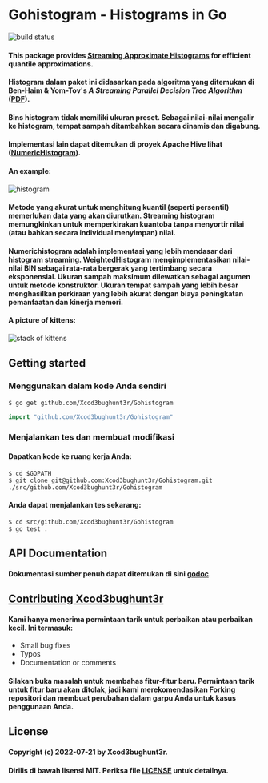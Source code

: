 # Gohistogram - Histograms in Go

![build status](https://circleci.com/gh/VividCortex/gohistogram.png?circle-token=d37ec652ea117165cd1b342400a801438f575209)

#### This package provides [Streaming Approximate Histograms](https://hackillyournet.id/blog/2022/07/21/Gohistogram/index.html) for efficient quantile approximations.

#### Histogram dalam paket ini didasarkan pada algoritma yang ditemukan di Ben-Haim & Yom-Tov's *A Streaming Parallel Decision Tree Algorithm* ([PDF](http://jmlr.org/papers/volume11/ben-haim10a/ben-haim10a.pdf)).

#### Bins histogram tidak memiliki ukuran preset. Sebagai nilai-nilai mengalir ke histogram, tempat sampah ditambahkan secara dinamis dan digabung.

#### Implementasi lain dapat ditemukan di proyek Apache Hive lihat ([NumericHistogram](http://hive.apache.org/docs/r0.11.0/api/org/apache/hadoop/hive/ql/udf/generic/NumericHistogram.html)).

#### An example:

![histogram](http://i.imgur.com/5OplaRs.png)

#### Metode yang akurat untuk menghitung kuantil (seperti persentil) memerlukan data yang akan diurutkan. Streaming histogram memungkinkan untuk memperkirakan kuantoba tanpa menyortir nilai (atau bahkan secara individual menyimpan) nilai.

#### Numerichistogram adalah implementasi yang lebih mendasar dari histogram streaming. WeightedHistogram mengimplementasikan nilai-nilai BIN sebagai rata-rata bergerak yang tertimbang secara eksponensial. Ukuran sampah maksimum dilewatkan sebagai argumen untuk metode konstruktor. Ukuran tempat sampah yang lebih besar menghasilkan perkiraan yang lebih akurat dengan biaya peningkatan pemanfaatan dan kinerja memori.

#### A picture of kittens:

![stack of kittens](http://i.imgur.com/QxRTWAE.jpg)

## Getting started
### Menggunakan dalam kode Anda sendiri

    $ go get github.com/Xcod3bughunt3r/Gohistogram
    
```go
import "github.com/Xcod3bughunt3r/Gohistogram"
```

### Menjalankan tes dan membuat modifikasi

#### Dapatkan kode ke ruang kerja Anda:

    $ cd $GOPATH
    $ git clone git@github.com:Xcod3bughunt3r/Gohistogram.git ./src/github.com/Xcod3bughunt3r/Gohistogram

#### Anda dapat menjalankan tes sekarang:

    $ cd src/github.com/Xcod3bughunt3r/Gohistogram
    $ go test .

## API Documentation
#### Dokumentasi sumber penuh dapat ditemukan di sini [godoc](http://godoc.org/github.com/Xcod3bughunt3r/Gohistogram).

## [Contributing Xcod3bughunt3r](https://github.com/Xcod3bughunt3r/Gohistogram/blob/master/Xcod3bughunt3r.md)

#### Kami hanya menerima permintaan tarik untuk perbaikan atau perbaikan kecil. Ini termasuk:

* Small bug fixes
* Typos
* Documentation or comments

#### Silakan buka masalah untuk membahas fitur-fitur baru. Permintaan tarik untuk fitur baru akan ditolak, jadi kami merekomendasikan Forking repositori dan membuat perubahan dalam garpu Anda untuk kasus penggunaan Anda.

## License
#### Copyright (c) 2022-07-21 by Xcod3bughunt3r.
#### Dirilis di bawah lisensi MIT. Periksa file [LICENSE](https://github.com/Xcod3bughunt3r/Gohistogram/blob/master/LICENSE) untuk detailnya.
